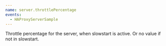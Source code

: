 ```yaml
---
name: server.throttlePercentage
events:
  - HAProxyServerSample
---
```


Throttle percentage for the server, when slowstart is active. Or no value if not in slowstart.
